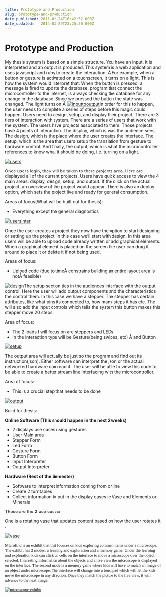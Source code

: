 ```yaml
---
title: Prototype and Production
slug: prototype-and-production
date_published: 2011-02-24T16:42:52.000Z
date_updated:   2014-03-29T23:25:30.000Z
---
```


# Prototype and Production


My thesis system is based on a simple structure. You have an input, it is interpreted and an output is produced. This system is a web application and uses javascript and ruby to create the interaction. Â For example, when a button or gesture is activated on a touchscreen, it turns on a light. This is how the system would interpret that: When the button is pressed, a message is fired to update the database, program that connect the microcontroller to the internet, is always checking the database for any change in the database. Since we pressed the button the state was changed. The light turns on.Â [![](content/images/2011/02/inputtooutput.jpg "inputtooutput")](content/images/2011/02/inputtooutput.jpg)In order for this to happen, the user needs to complete a series of steps before this magic could happen. Users need to design, setup, and display their project. There are 3 tiers of interaction with system. There are a series of users that work with the system. The users have projects associated to them. Those projects have 4 points of interaction. The display, which is was the audience sees. The design, which is the place where the user creates the interface. The setup, which is the area that users setup the translation from gesture to hardware control. And finally, the output, which is what the microcontroller references to know what it should be doing, i.e. turning on a light.

[![](content/images/2011/02/users.jpg "users")](content/images/2011/02/users.jpg)

Once users login, they will be taken to there projects area. Here are displayed all of the current projects. Users have quick access to view the 4 main areas: display, design, setup, and output. If the click on the actual project, an overview of the project would appear. There is also an deploy option, which sets the project live and ready for general consumption.

Areas of focus(What will be built out for thesis):

- Everything except the general diagnostics

[![](content/images/2011/02/usersinter.jpg "usersinter")](content/images/2011/02/usersinter.jpg)

Once the user creates a project they now have the option to start designing or setting up the project. In this case we’ll start with design. In this area users will be able to upload code already written or add graphical elements. When a graphical element is placed on the screen the user can drag it around to place it or delete it if not being used.

Areas of focus:

- Upload code (due to timeÂ constrains building an entire layout area is notÂ feasible)

[![](content/images/2011/02/design.jpg "design")](content/images/2011/02/design.jpg)The setup section ties in the audiences interface with the output control. Here the user will add output components and the characteristics the control them. In this case we have a stepper. The stepper has certain attributes, like what pins its connected to, how many steps it has etc. The will also add the input controls which tells the system this button makes this stepper move 20 steps.

Area of focus:

- The 2 loads I will focus on are steppers and LEDs
- In the interaction type will be Gesture(being swipes, etc) Â and Button

[![](content/images/2011/02/setup.jpg "setup")](content/images/2011/02/setup.jpg)

The output area will actually be just so the program and find out its instruction(json). Either software can interpret the json or the actual networked hardware can read it. The user will be able to view this code to be able to create a better stream line interfacing with the microcontroller.

Area of focus:

- This is a crucial step that needs to be done

[![](content/images/2011/02/output.jpg "output")](content/images/2011/02/output.jpg)

Build for thesis:

**Online Software (This should happen in the next 2 weeks)**

- 2 displays use cases using gestures
- User Main area
- Stepper Form
- Led Form
- Gesture Form
- Button Form
- Input Interpreter
- Output Interpreter

**Hardware (Rest of the Semester)**

- Software to interpret information coming from online
- Create 2 turntables
- Collect information to put in the display cases ie Vase and Elements or Minerals

These are the 2 use cases:

One is a rotating vase that updates content based on how the user rotates it .

[![](content/images/2011/02/vase.jpg "vase")](content/images/2011/02/vase.jpg)

<span style="color: #000000;"><span style="font-family: 'Times New Roman', serif;"><span style="font-size: small;">Microfind is an exhibit that that focuses on kids exploring common items under a microscope. The exhibit has 2 modes: a learning and exploration and a memory game. Under the learning and exploration kids can click on cells on the interface to move a microscope over the object selected. Interesting information about the objects and a live view the microscope is displayed on the interface. The second mode is a memory game where kids will have to match an image of an object under microscope. The interface will change into a touchpad which will let the kids move the microscope in any direction. Once they match the picture to the live view, it will advance to the next image.</span></span></span>

<span style="color: #000000;"><span style="font-family: 'Times New Roman', serif;"><span style="font-size: small;">[![](content/images/2011/02/microscope-exhibit.jpg "microscope-exhibit")](content/images/2011/02/microscope-exhibit.jpg)  
</span></span></span>

